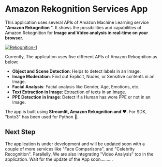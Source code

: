 ﻿# Amazon Rekognition Services App
This application uses several APIs of  Amazon Machine Learning service "**Amazon Rekognition** ". It shows the possibilities and capabilities of Amazon Rekognition for **Image and Video analysis in real-time on your browser.**

<a href="https://ibb.co/hs905wf"><img src="https://i.ibb.co/gy9Y1hV/Rekognition-1.jpg" alt="Rekognition-1" border="0"></a>

Currently, The application uses five different APIs of Amazon Rekognition as below:

- **Object and Scene Detection**: Helps to detect labels in an Image.
- **Image Moderation**: Find out Explicit, Nudes, or Sensitive contents in an Image.
- **Facial Analysis**: Facial analysis like Gender, Age, Emotions, etc.
- **Text Extraction in Image**: Extraction of texts in an Image.
- **PPE Detection in Image**: Detect if a Human has wore PPE or not in an Image.

The app is built using **Streamlit,  Amazon Rekognition and ❤️**. For SDK, "boto3" has been used for Python 🐍.

## Next Step
The application is under development and will be updated soon with a couple of more services like "Face Comparisons", and "Celebrity Recognition". Parallelly, We are also integrating "Video Analysis" too in the application. Wait for the update of the App soon..........










